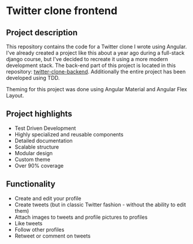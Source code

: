 # Twitter clone frontend

## Project description

This repository contains the code for a Twitter clone I wrote using Angular. I've already created a project like this about a year ago during a full-stack django course, but I've decided to recreate it using a more modern development stack. The back-end part of this project is located in this repository: [twitter-clone-backend](https://github.com/SewerynKras/twitter-clone-backend). Additionally the entire project has been developed using TDD.

Theming for this project was done using Angular Material and Angular Flex Layout.

## Project highlights

- Test Driven Development
- Highly specialized and reusable components
- Detailed documentation
- Scalable structure
- Modular design
- Custom theme
- Over 90% coverage

## Functionality

- Create and edit your profile
- Create tweets (but in classic Twitter fashion - without the ability to edit them)
- Attach images to tweets and profile pictures to profiles
- Like tweets
- Follow other profiles
- Retweet or comment on tweets
